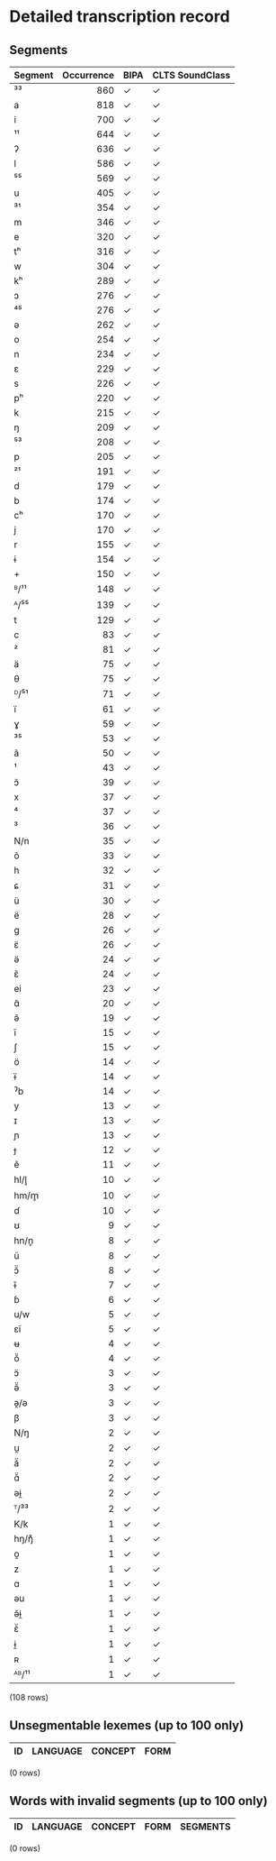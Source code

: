 
# Detailed transcription record

## Segments

| Segment | Occurrence | BIPA | CLTS SoundClass |
|:----------|-------------:|:-------|:------------------|
| ³³ | 860 | ✓ | ✓ |
| a | 818 | ✓ | ✓ |
| i | 700 | ✓ | ✓ |
| ¹¹ | 644 | ✓ | ✓ |
| ʔ | 636 | ✓ | ✓ |
| l | 586 | ✓ | ✓ |
| ⁵⁵ | 569 | ✓ | ✓ |
| u | 405 | ✓ | ✓ |
| ³¹ | 354 | ✓ | ✓ |
| m | 346 | ✓ | ✓ |
| e | 320 | ✓ | ✓ |
| tʰ | 316 | ✓ | ✓ |
| w | 304 | ✓ | ✓ |
| kʰ | 289 | ✓ | ✓ |
| ɔ | 276 | ✓ | ✓ |
| ⁴⁵ | 276 | ✓ | ✓ |
| ə | 262 | ✓ | ✓ |
| o | 254 | ✓ | ✓ |
| n | 234 | ✓ | ✓ |
| ɛ | 229 | ✓ | ✓ |
| s | 226 | ✓ | ✓ |
| pʰ | 220 | ✓ | ✓ |
| k | 215 | ✓ | ✓ |
| ŋ | 209 | ✓ | ✓ |
| ⁵³ | 208 | ✓ | ✓ |
| p | 205 | ✓ | ✓ |
| ²¹ | 191 | ✓ | ✓ |
| d | 179 | ✓ | ✓ |
| b | 174 | ✓ | ✓ |
| cʰ | 170 | ✓ | ✓ |
| j | 170 | ✓ | ✓ |
| r | 155 | ✓ | ✓ |
| ɨ | 154 | ✓ | ✓ |
| + | 150 | ✓ | ✓ |
| ᴮ/¹¹ | 148 | ✓ | ✓ |
| ᴬ/⁵⁵ | 139 | ✓ | ✓ |
| t | 129 | ✓ | ✓ |
| c | 83 | ✓ | ✓ |
| ² | 81 | ✓ | ✓ |
| ä | 75 | ✓ | ✓ |
| θ | 75 | ✓ | ✓ |
| ᴰ/⁵¹ | 71 | ✓ | ✓ |
| ï | 61 | ✓ | ✓ |
| ɣ | 59 | ✓ | ✓ |
| ³⁵ | 53 | ✓ | ✓ |
| ã | 50 | ✓ | ✓ |
| ¹ | 43 | ✓ | ✓ |
| ɔ̃ | 39 | ✓ | ✓ |
| x | 37 | ✓ | ✓ |
| ⁴ | 37 | ✓ | ✓ |
| ³ | 36 | ✓ | ✓ |
| N/n | 35 | ✓ | ✓ |
| õ | 33 | ✓ | ✓ |
| h | 32 | ✓ | ✓ |
| ɕ | 31 | ✓ | ✓ |
| ü | 30 | ✓ | ✓ |
| ë | 28 | ✓ | ✓ |
| g | 26 | ✓ | ✓ |
| ɛ̈ | 26 | ✓ | ✓ |
| ə̈ | 24 | ✓ | ✓ |
| ɛ̃ | 24 | ✓ | ✓ |
| ei | 23 | ✓ | ✓ |
| ɑ̃ | 20 | ✓ | ✓ |
| ə̃ | 19 | ✓ | ✓ |
| ĩ | 15 | ✓ | ✓ |
| ʃ | 15 | ✓ | ✓ |
| ö | 14 | ✓ | ✓ |
| ɨ̈ | 14 | ✓ | ✓ |
| ˀb | 14 | ✓ | ✓ |
| y | 13 | ✓ | ✓ |
| ɪ | 13 | ✓ | ✓ |
| ɲ | 13 | ✓ | ✓ |
| ɟ | 12 | ✓ | ✓ |
| ẽ | 11 | ✓ | ✓ |
| hl/l̥ | 10 | ✓ | ✓ |
| hm/m̥ | 10 | ✓ | ✓ |
| ɗ | 10 | ✓ | ✓ |
| ʊ | 9 | ✓ | ✓ |
| hn/n̥ | 8 | ✓ | ✓ |
| ũ | 8 | ✓ | ✓ |
| ɔ̃̈ | 8 | ✓ | ✓ |
| ɨ̃ | 7 | ✓ | ✓ |
| ɓ | 6 | ✓ | ✓ |
| u/w | 5 | ✓ | ✓ |
| ɛĩ | 5 | ✓ | ✓ |
| ʉ | 4 | ✓ | ✓ |
| ṏ | 4 | ✓ | ✓ |
| ɔ̈ | 3 | ✓ | ✓ |
| ə̃̈ | 3 | ✓ | ✓ |
| ə̯/ə | 3 | ✓ | ✓ |
| β | 3 | ✓ | ✓ |
| N/ŋ | 2 | ✓ | ✓ |
| u̯ | 2 | ✓ | ✓ |
| ã̈ | 2 | ✓ | ✓ |
| ɑ̃̈ | 2 | ✓ | ✓ |
| əɨ̯ | 2 | ✓ | ✓ |
| ᵀ/³³ | 2 | ✓ | ✓ |
| K/k | 1 | ✓ | ✓ |
| hŋ/ŋ̊ | 1 | ✓ | ✓ |
| o̯ | 1 | ✓ | ✓ |
| z | 1 | ✓ | ✓ |
| ɑ | 1 | ✓ | ✓ |
| əu | 1 | ✓ | ✓ |
| ə̃ɨ̯ | 1 | ✓ | ✓ |
| ɛ̃̈ | 1 | ✓ | ✓ |
| ɨ̯ | 1 | ✓ | ✓ |
| ʀ | 1 | ✓ | ✓ |
| ᴬᴮ/¹¹ | 1 | ✓ | ✓ |

(108 rows)



## Unsegmentable lexemes (up to 100 only)

| ID | LANGUAGE | CONCEPT | FORM |
|------|------------|-----------|--------|

(0 rows)



## Words with invalid segments (up to 100 only)

| ID | LANGUAGE | CONCEPT | FORM | SEGMENTS |
|------|------------|-----------|--------|------------|

(0 rows)


